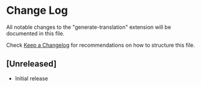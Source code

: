 # Change Log
All notable changes to the "generate-translation" extension will be documented in this file.

Check [Keep a Changelog](http://keepachangelog.com/) for recommendations on how to structure this file.

## [Unreleased]
- Initial release